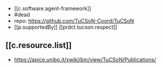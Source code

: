 
- [[c.software.agent-framework]]
- #dead
- repo: https://github.com/TuCSoN-Coord/TuCSoN
- [[p.supportedBy]] [[prdct.tucson.respect]]

## [[c.resource.list]]

- https://apice.unibo.it/xwiki/bin/view/TuCSoN/Publications/